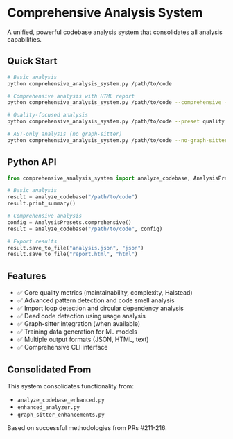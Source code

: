 # Comprehensive Analysis System

A unified, powerful codebase analysis system that consolidates all analysis capabilities.

## Quick Start

```bash
# Basic analysis
python comprehensive_analysis_system.py /path/to/code

# Comprehensive analysis with HTML report
python comprehensive_analysis_system.py /path/to/code --comprehensive --export-html report.html

# Quality-focused analysis
python comprehensive_analysis_system.py /path/to/code --preset quality

# AST-only analysis (no graph-sitter)
python comprehensive_analysis_system.py /path/to/code --no-graph-sitter
```

## Python API

```python
from comprehensive_analysis_system import analyze_codebase, AnalysisPresets

# Basic analysis
result = analyze_codebase("/path/to/code")
result.print_summary()

# Comprehensive analysis
config = AnalysisPresets.comprehensive()
result = analyze_codebase("/path/to/code", config)

# Export results
result.save_to_file("analysis.json", "json")
result.save_to_file("report.html", "html")
```

## Features

- ✅ Core quality metrics (maintainability, complexity, Halstead)
- ✅ Advanced pattern detection and code smell analysis
- ✅ Import loop detection and circular dependency analysis
- ✅ Dead code detection using usage analysis
- ✅ Graph-sitter integration (when available)
- ✅ Training data generation for ML models
- ✅ Multiple output formats (JSON, HTML, text)
- ✅ Comprehensive CLI interface

## Consolidated From

This system consolidates functionality from:
- `analyze_codebase_enhanced.py`
- `enhanced_analyzer.py`
- `graph_sitter_enhancements.py`

Based on successful methodologies from PRs #211-216.
